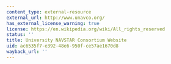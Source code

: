 ```yaml
---
content_type: external-resource
external_url: http://www.unavco.org/
has_external_license_warning: true
license: https://en.wikipedia.org/wiki/All_rights_reserved
status: ''
title: University NAVSTAR Consortium Website
uid: ac6535f7-e392-48e6-950f-ce57ae1670d8
wayback_url: ''
---
```

